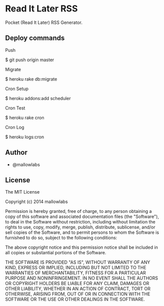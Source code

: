 Read It Later RSS
====================================
Pocket (Read It Later) RSS Generator.

Deploy commands
---------------

Push

   $ git push origin master

Migrate

   $ heroku rake db:migrate

Cron Setup

   $ heroku addons:add scheduler

Cron Test

   $ heroku rake cron

Cron Log

   $ heroku logs:cron

Author
---------------
* @mallowlabs

License
---------------
The MIT License

Copyright (c) 2014 mallowlabs

Permission is hereby granted, free of charge, to any person obtaining a copy
of this software and associated documentation files (the "Software"), to deal
in the Software without restriction, including without limitation the rights
to use, copy, modify, merge, publish, distribute, sublicense, and/or sell
copies of the Software, and to permit persons to whom the Software is
furnished to do so, subject to the following conditions:

The above copyright notice and this permission notice shall be included in
all copies or substantial portions of the Software.

THE SOFTWARE IS PROVIDED "AS IS", WITHOUT WARRANTY OF ANY KIND, EXPRESS OR
IMPLIED, INCLUDING BUT NOT LIMITED TO THE WARRANTIES OF MERCHANTABILITY,
FITNESS FOR A PARTICULAR PURPOSE AND NONINFRINGEMENT. IN NO EVENT SHALL THE
AUTHORS OR COPYRIGHT HOLDERS BE LIABLE FOR ANY CLAIM, DAMAGES OR OTHER
LIABILITY, WHETHER IN AN ACTION OF CONTRACT, TORT OR OTHERWISE, ARISING FROM,
OUT OF OR IN CONNECTION WITH THE SOFTWARE OR THE USE OR OTHER DEALINGS IN
THE SOFTWARE.

